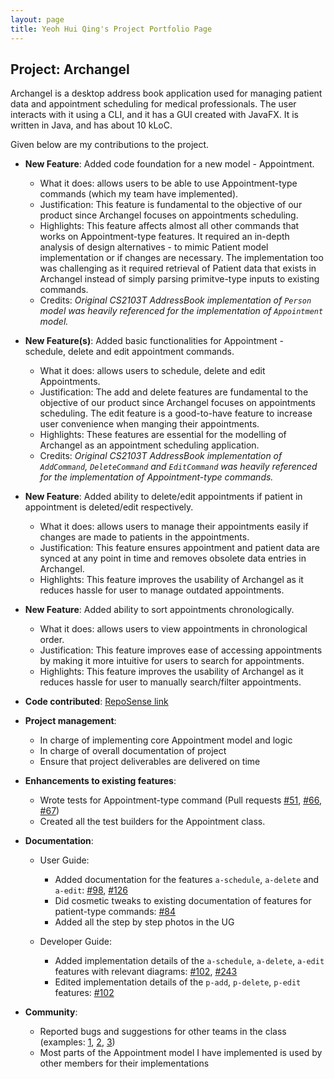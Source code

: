 ```yaml
---
layout: page
title: Yeoh Hui Qing's Project Portfolio Page
---
```


## Project: Archangel

Archangel is a desktop address book application used for managing patient data and appointment scheduling for medical professionals.
The user interacts with it using a CLI, and it has a GUI created with JavaFX. It is written in Java, and has about 10 kLoC.

Given below are my contributions to the project.

* **New Feature**: Added code foundation for a new model - Appointment.
  * What it does: allows users to be able to use Appointment-type commands (which my team have implemented).
  * Justification: This feature is fundamental to the objective of our product since Archangel focuses on appointments scheduling.
  * Highlights: This feature affects almost all other commands that works on Appointment-type features.
  It required an in-depth analysis of design alternatives - to mimic Patient model implementation or if changes are necessary.
  The implementation too was challenging as it required retrieval of Patient data that exists in Archangel instead of simply parsing primitve-type inputs to existing commands.
  * Credits: *Original CS2103T AddressBook implementation of `Person` model was heavily referenced for the implementation of `Appointment` model.*

* **New Feature(s)**: Added basic functionalities for Appointment - schedule, delete and edit appointment commands.
  * What it does: allows users to schedule, delete and edit Appointments.
  * Justification: The add and delete features are fundamental to the objective of our product since Archangel focuses on appointments scheduling.
  The edit feature is a good-to-have feature to increase user convenience when manging their appointments.
  * Highlights: These features are essential for the modelling of Archangel as an appointment scheduling application.
  * Credits: *Original CS2103T AddressBook implementation of `AddCommand`, `DeleteCommand` and `EditCommand` was heavily referenced for the implementation of Appointment-type commands.*

* **New Feature**: Added ability to delete/edit appointments if patient in appointment is deleted/edit respectively.
  * What it does: allows users to manage their appointments easily if changes are made to patients in the appointments.
  * Justification: This feature ensures appointment and patient data are synced at any point in time and removes obsolete data entries in Archangel.
  * Highlights: This feature improves the usability of Archangel as it reduces hassle for user to manage outdated appointments.

* **New Feature**: Added ability to sort appointments chronologically.
  * What it does: allows users to view appointments in chronological order.
  * Justification: This feature improves ease of accessing appointments by making it more intuitive for users to search for appointments.
  * Highlights: This feature improves the usability of Archangel as it reduces hassle for user to manually search/filter appointments.

* **Code contributed**: [RepoSense link](https://nus-cs2103-ay2021s1.github.io/tp-dashboard/#breakdown=true&search=yeohhq&sort=groupTitle&sortWithin=title&since=2020-08-14&until=2020-11-09&timeframe=commit&mergegroup=&groupSelect=groupByRepos&checkedFileTypes=docs~functional-code~test-code~other&tabOpen=true&tabType=zoom&zA=yeohhq&zR=AY2021S1-CS2103T-W11-1%2Ftp%5Bmaster%5D&zACS=200.0952380952381&zS=2020-08-14&zFS=yeohhq&zU=2020-11-09&zMG=false&zFTF=commit&zFGS=groupByRepos&zFR=false)

* **Project management**:
  * In charge of implementing core Appointment model and logic
  * In charge of overall documentation of project
  * Ensure that project deliverables are delivered on time

* **Enhancements to existing features**:
  * Wrote tests for Appointment-type command (Pull requests [\#51](https://github.com/AY2021S1-CS2103T-W11-1/tp/pull/51), [\#66](https://github.com/AY2021S1-CS2103T-W11-1/tp/pull/66), [\#67](https://github.com/AY2021S1-CS2103T-W11-1/tp/pull/67))
  * Created all the test builders for the Appointment class.
  
* **Documentation**:
  * User Guide:
    * Added documentation for the features `a-schedule`, `a-delete` and `a-edit`: [\#98](https://github.com/AY2021S1-CS2103T-W11-1/tp/pull/98), [\#126](https://github.com/AY2021S1-CS2103T-W11-1/tp/pull/126)
    * Did cosmetic tweaks to existing documentation of features for patient-type commands: [\#84](https://github.com/AY2021S1-CS2103T-W11-1/tp/pull/84)
    * Added all the step by step photos in the UG

  * Developer Guide:
    * Added implementation details of the `a-schedule`, `a-delete`, `a-edit` features with relevant diagrams: [\#102](https://github.com/AY2021S1-CS2103T-W11-1/tp/pull/102), [\#243](https://github.com/AY2021S1-CS2103T-W11-1/tp/pull/243)
    * Edited implementation details of the `p-add`, `p-delete`, `p-edit` features: [\#102](https://github.com/AY2021S1-CS2103T-W11-1/tp/pull/102)
    
* **Community**:
  * Reported bugs and suggestions for other teams in the class (examples: [1](https://github.com/yeohhq/ped/issues/6), [2](https://github.com/yeohhq/ped/issues/2), [3](https://github.com/yeohhq/ped/issues/3))
  * Most parts of the Appointment model I have implemented is used by other members for their implementations
